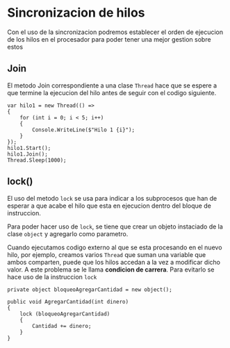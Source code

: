 # Sincronizacion de hilos
Con el uso de la sincronizacion podremos establecer el orden de ejecucion de los hilos en el procesador para poder tener una mejor gestion sobre estos

## Join
El metodo Join correspondiente a una clase `Thread` hace que se espere a que termine la ejecucion del hilo antes de seguir con el codigo siguiente.

```Csharp
var hilo1 = new Thread(() =>
{
    for (int i = 0; i < 5; i++)
    {
        Console.WriteLine($"Hilo 1 {i}");
    }
});
hilo1.Start();
hilo1.Join();
Thread.Sleep(1000);
```

## lock()
El uso del metodo `lock` se usa para indicar a los subprocesos que han de esperar a que acabe el hilo que esta en ejecucion dentro del bloque de instruccion.

Para poder hacer uso de `lock`, se tiene que crear un objeto instaciado de la clase `object` y agregarlo como parametro.

Cuando ejecutamos codigo externo al que se esta procesando en el nuevo hilo, por ejemplo, creamos varios `Thread` que suman una variable que ambos comparten, puede que los hilos accedan a la vez a modificar dicho valor. A este problema se le llama **condicion de carrera**. Para evitarlo se hace uso de la instruccion `lock`
```Csharp
private object bloqueoAgregarCantidad = new object();

public void AgregarCantidad(int dinero)
{
    lock (bloqueoAgregarCantidad)
    {
        Cantidad += dinero;
    }
}
```

